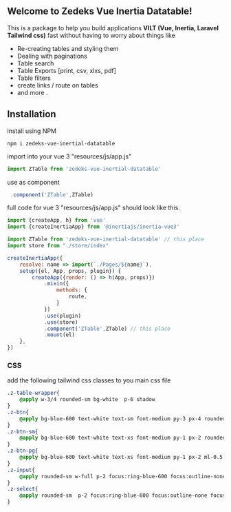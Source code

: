 ## Welcome to Zedeks Vue Inertia Datatable!

This is a package to help you build applications **VILT (Vue, Inertia, Laravel Tailwind css)** fast without having to worry about things like
* Re-creating tables and styling them
* Dealing with paginations
* Table search
* Table Exports [print, csv, xlxs, pdf]
* Table filters
* create links / route on tables
* and more .

## Installation
install using NPM

```shell
npm i zedeks-vue-inertial-datatable
```

import into your vue 3 "resources/js/app.js"

```javascript
import ZTable from 'zedeks-vue-inertial-datatable'
```
use as component 
```javascript
 .component('ZTable',ZTable)
```

full code for vue 3 "resources/js/app.js" should look like this.
```javascript
import {createApp, h} from 'vue'
import {createInertiaApp} from '@inertiajs/inertia-vue3'

import ZTable from 'zedeks-vue-inertial-datatable' // this place
import store from "./store/index"

createInertiaApp({
    resolve: name => import(`./Pages/${name}`),
    setup({el, App, props, plugin}) {
        createApp({render: () => h(App, props)})
            .mixin({
                methods: {
                    route,
                }
            })
            .use(plugin)
            .use(store)
            .component('ZTable',ZTable) // this place
            .mount(el)
    },
})
```



### CSS
add the following tailwind css classes to you main css file
```css
.z-table-wrapper{
    @apply w-3/4 rounded-sm bg-white  p-6 shadow
}
.z-btn{
    @apply bg-blue-600 text-white text-sm font-medium py-3 px-4 rounded-sm ml-1
}
.z-btn-sm{
    @apply bg-blue-600 text-white text-xs font-medium py-1 px-2 rounded-sm ml-1
}
.z-btn-pg{
    @apply bg-blue-600 text-white text-xs font-medium py-1 px-2 ml-0.5
}
.z-input{
    @apply rounded-sm w-full p-2 focus:ring-blue-600 focus:outline-none focus:ring focus:ring-opacity-25 bg-gray-50 ring ring-opacity-25 ring-gray-300
}
.z-select{
    @apply rounded-sm  p-2 focus:ring-blue-600 focus:outline-none focus:ring focus:ring-opacity-25 bg-gray-50 ring ring-opacity-25 ring-gray-300
}
```